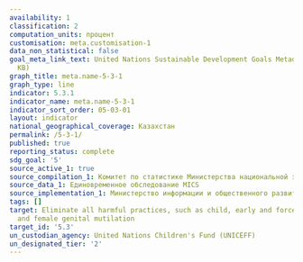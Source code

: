 ```yaml
---
availability: 1
classification: 2
computation_units: процент
customisation: meta.customisation-1
data_non_statistical: false
goal_meta_link_text: United Nations Sustainable Development Goals Metadata (PDF 207
  KB)
graph_title: meta.name-5-3-1
graph_type: line
indicator: 5.3.1
indicator_name: meta.name-5-3-1
indicator_sort_order: 05-03-01
layout: indicator
national_geographical_coverage: Казахстан
permalink: /5-3-1/
published: true
reporting_status: complete
sdg_goal: '5'
source_active_1: true
source_compilation_1: Комитет по статистике Министерства национальной экономики РК
source_data_1: Единовременное обследование MICS
source_implementation_1: Министерство информации и общественного развития РК
tags: []
target: Eliminate all harmful practices, such as child, early and forced marriage
  and female genital mutilation
target_id: '5.3'
un_custodian_agency: United Nations Children's Fund (UNICEFF)
un_designated_tier: '2'
---
```

